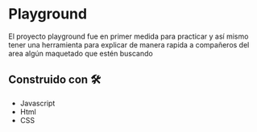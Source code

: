 # Playground

El proyecto playground fue en primer medida para practicar y así mismo tener una herramienta para explicar de manera rapida a compañeros del area algún maquetado que estén buscando
## Construido con 🛠️

* Javascript
* Html
* CSS
